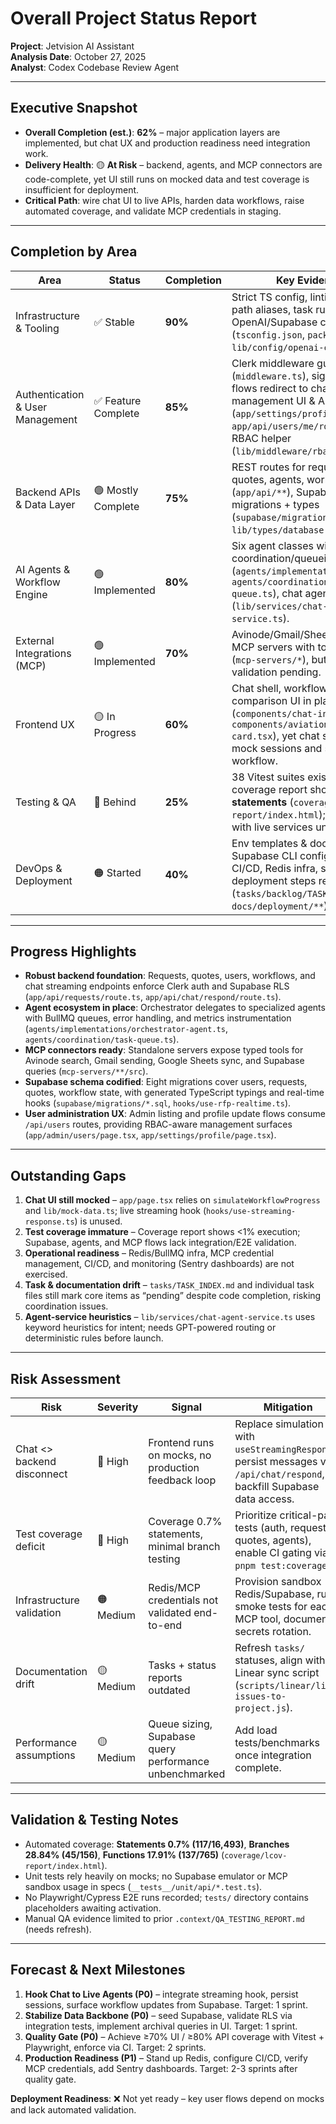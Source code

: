 # Overall Project Status Report

**Project**: Jetvision AI Assistant  
**Analysis Date**: October 27, 2025  
**Analyst**: Codex Codebase Review Agent

---

## Executive Snapshot

- **Overall Completion (est.)**: **62%** – major application layers are implemented, but chat UX and production readiness need integration work.  
- **Delivery Health**: 🟡 **At Risk** – backend, agents, and MCP connectors are code-complete, yet UI still runs on mocked data and test coverage is insufficient for deployment.  
- **Critical Path**: wire chat UI to live APIs, harden data workflows, raise automated coverage, and validate MCP credentials in staging.

---

## Completion by Area

| Area | Status | Completion | Key Evidence |
|------|--------|------------|--------------|
| Infrastructure & Tooling | ✅ Stable | **90%** | Strict TS config, linting, Husky, path aliases, task runner, OpenAI/Supabase clients (`tsconfig.json`, `package.json`, `lib/config/openai-config.ts`). |
| Authentication & User Management | ✅ Feature Complete | **85%** | Clerk middleware guard (`middleware.ts`), sign-in/up flows redirect to chat, profile management UI & API (`app/settings/profile/page.tsx`, `app/api/users/me/route.ts`), RBAC helper (`lib/middleware/rbac.ts`). |
| Backend APIs & Data Layer | 🟢 Mostly Complete | **75%** | REST routes for requests, quotes, agents, workflows (`app/api/**`), Supabase migrations + types (`supabase/migrations/**`, `lib/types/database.ts`). |
| AI Agents & Workflow Engine | 🟢 Implemented | **80%** | Six agent classes with coordination/queueing (`agents/implementations/*`, `agents/coordination/task-queue.ts`), chat agent service (`lib/services/chat-agent-service.ts`). |
| External Integrations (MCP) | 🟢 Implemented | **70%** | Avinode/Gmail/Sheets/Supabase MCP servers with tool schemas (`mcp-servers/*`), but credential validation pending. |
| Frontend UX | 🟡 In Progress | **60%** | Chat shell, workflow viz, quote comparison UI in place (`components/chat-interface.tsx`, `components/aviation/quote-card.tsx`), yet chat still uses mock sessions and simulated workflow. |
| Testing & QA | 🔴 Behind | **25%** | 38 Vitest suites exist, but coverage report shows **0.7% statements** (`coverage/lcov-report/index.html`); integration with live services untested. |
| DevOps & Deployment | 🟠 Started | **40%** | Env templates & docs complete, Supabase CLI configured, but CI/CD, Redis infra, staging/prod deployment steps remain TODO (`tasks/backlog/TASK-024`, `docs/deployment/**`). |

---

## Progress Highlights

- **Robust backend foundation**: Requests, quotes, users, workflows, and chat streaming endpoints enforce Clerk auth and Supabase RLS (`app/api/requests/route.ts`, `app/api/chat/respond/route.ts`).
- **Agent ecosystem in place**: Orchestrator delegates to specialized agents with BullMQ queues, error handling, and metrics instrumentation (`agents/implementations/orchestrator-agent.ts`, `agents/coordination/task-queue.ts`).
- **MCP connectors ready**: Standalone servers expose typed tools for Avinode search, Gmail sending, Google Sheets sync, and Supabase queries (`mcp-servers/**/src`).
- **Supabase schema codified**: Eight migrations cover users, requests, quotes, workflow state, with generated TypeScript typings and real-time hooks (`supabase/migrations/*.sql`, `hooks/use-rfp-realtime.ts`).
- **User administration UX**: Admin listing and profile update flows consume `/api/users` routes, providing RBAC-aware management surfaces (`app/admin/users/page.tsx`, `app/settings/profile/page.tsx`).

---

## Outstanding Gaps

1. **Chat UI still mocked** – `app/page.tsx` relies on `simulateWorkflowProgress` and `lib/mock-data.ts`; live streaming hook (`hooks/use-streaming-response.ts`) is unused.
2. **Test coverage immature** – Coverage report shows <1% execution; Supabase, agents, and MCP flows lack integration/E2E validation.
3. **Operational readiness** – Redis/BullMQ infra, MCP credential management, CI/CD, and monitoring (Sentry dashboards) are not exercised.
4. **Task & documentation drift** – `tasks/TASK_INDEX.md` and individual task files still mark core items as “pending” despite code completion, risking coordination issues.
5. **Agent-service heuristics** – `lib/services/chat-agent-service.ts` uses keyword heuristics for intent; needs GPT-powered routing or deterministic rules before launch.

---

## Risk Assessment

| Risk | Severity | Signal | Mitigation |
|------|----------|--------|------------|
| Chat <> backend disconnect | 🔴 High | Frontend runs on mocks, no production feedback loop | Replace simulation with `useStreamingResponse`, persist messages via `/api/chat/respond`, backfill Supabase data access. |
| Test coverage deficit | 🔴 High | Coverage 0.7% statements, minimal branch testing | Prioritize critical-path tests (auth, requests, quotes, agents), enable CI gating via `pnpm test:coverage`. |
| Infrastructure validation | 🟠 Medium | Redis/MCP credentials not validated end-to-end | Provision sandbox Redis/Supabase, run smoke tests for each MCP tool, document secrets rotation. |
| Documentation drift | 🟡 Medium | Tasks + status reports outdated | Refresh `tasks/` statuses, align with Linear sync script (`scripts/linear/link-issues-to-project.js`). |
| Performance assumptions | 🟡 Medium | Queue sizing, Supabase query performance unbenchmarked | Add load tests/benchmarks once integration complete. |

---

## Validation & Testing Notes

- Automated coverage: **Statements 0.7% (117/16,493)**, **Branches 28.84% (45/156)**, **Functions 17.91% (137/765)** (`coverage/lcov-report/index.html`).
- Unit tests rely heavily on mocks; no Supabase emulator or MCP sandbox usage in specs (`__tests__/unit/api/*.test.ts`).
- No Playwright/Cypress E2E runs recorded; `tests/` directory contains placeholders awaiting activation.
- Manual QA evidence limited to prior `.context/QA_TESTING_REPORT.md` (needs refresh).

---

## Forecast & Next Milestones

1. **Hook Chat to Live Agents (P0)** – integrate streaming hook, persist sessions, surface workflow updates from Supabase. Target: 1 sprint.
2. **Stabilize Data Backbone (P0)** – seed Supabase, validate RLS via integration tests, implement archival queries in UI. Target: 1 sprint.
3. **Quality Gate (P0)** – Achieve ≥70% UI / ≥80% API coverage with Vitest + Playwright, enforce via CI. Target: 2 sprints.
4. **Production Readiness (P1)** – Stand up Redis, configure CI/CD, verify MCP credentials, add Sentry dashboards. Target: 2-3 sprints after quality gate.

**Deployment Readiness**: ❌ Not yet ready – key user flows depend on mocks and lack automated validation.
